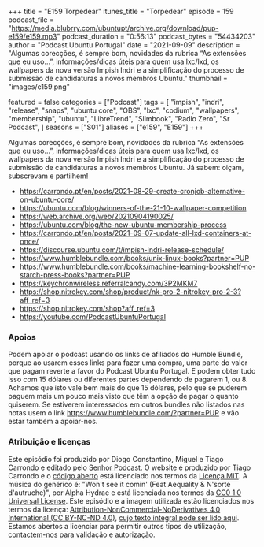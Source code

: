 +++
title = "E159 Torpedear"
itunes_title = "Torpedear"
episode = 159
podcast_file = "https://media.blubrry.com/ubuntupt/archive.org/download/pup-e159/e159.mp3"
podcast_duration = "0:56:13"
podcast_bytes = "54434203"
author = "Podcast Ubuntu Portugal"
date = "2021-09-09"
description = "Algumas corecções, é sempre bom, novidades da rubrica “As extensões que eu uso…”, informações/dicas úteis para quem usa lxc/lxd, os wallpapers da nova versão Impish Indri e a simplificação do processo de submissão de candidaturas a novos membros Ubuntu."
thumbnail = "images/e159.png"

featured = false
categories = ["Podcast"]
tags = [
  "impish",
  "indri",
  "release",
  "snaps",
  "ubuntu core",
  "OBS",
  "lxc",
  "codium",
  "wallpapers",
  "membership",
  "ubuntu",
  "LibreTrend",
  "Slimbook",
  "Radio Zero",
  "Sr Podcast",
]
seasons = ["S01"]
aliases = ["e159", "E159"]
+++

Algumas corecções, é sempre bom, novidades da rubrica “As extensões que eu uso…”, informações/dicas úteis para quem usa lxc/lxd, os wallpapers da nova versão Impish Indri e a simplificação do processo de submissão de candidaturas a novos membros Ubuntu.
Já sabem: oiçam, subscrevam e partilhem!

* https://carrondo.pt/en/posts/2021-08-29-create-cronjob-alternative-on-ubuntu-core/
* https://ubuntu.com/blog/winners-of-the-21-10-wallpaper-competition
* https://web.archive.org/web/20210904190025/
* https://ubuntu.com/blog/the-new-ubuntu-membership-process
* https://carrondo.pt/en/posts/2021-09-07-update-all-lxd-containers-at-once/
* https://discourse.ubuntu.com/t/impish-indri-release-schedule/
* https://www.humblebundle.com/books/unix-linux-books?partner=PUP
* https://www.humblebundle.com/books/machine-learning-bookshelf-no-starch-press-books?partner=PUP
* https://keychronwireless.referralcandy.com/3P2MKM7
* https://shop.nitrokey.com/shop/product/nk-pro-2-nitrokey-pro-2-3?aff_ref=3
* https://shop.nitrokey.com/shop?aff_ref=3
* https://youtube.com/PodcastUbuntuPortugal



### Apoios
Podem apoiar o podcast usando os links de afiliados do Humble Bundle, porque ao usarem esses links para fazer uma compra, uma parte do valor que pagam reverte a favor do Podcast Ubuntu Portugal.
E podem obter tudo isso com 15 dólares ou diferentes partes dependendo de pagarem 1, ou 8.
Achamos que isto vale bem mais do que 15 dólares, pelo que se puderem paguem mais um pouco mais visto que têm a opção de pagar o quanto quiserem.
Se estiverem interessados em outros bundles não listados nas notas usem o link https://www.humblebundle.com/?partner=PUP e vão estar também a apoiar-nos.

### Atribuição e licenças
Este episódio foi produzido por Diogo Constantino, Miguel e Tiago Carrondo e editado pelo [Senhor Podcast](https://senhorpodcast.pt/).
O website é produzido por Tiago Carrondo e o [código aberto](https://gitlab.com/podcastubuntuportugal/website) está licenciado nos termos da [Licença MIT](https://gitlab.com/podcastubuntuportugal/website/main/LICENSE).
A música do genérico é: "Won't see it comin' (Feat Aequality & N'sorte d'autruche)", por Alpha Hydrae e está licenciada nos termos da [CC0 1.0 Universal License](https://creativecommons.org/publicdomain/zero/1.0/).
Este episódio e a imagem utilizada estão licenciados nos termos da licença: [Attribution-NonCommercial-NoDerivatives 4.0 International (CC BY-NC-ND 4.0)](https://creativecommons.org/licenses/by-nc-nd/4.0/), [cujo texto integral pode ser lido aqui](https://creativecommons.org/licenses/by-nc-nd/4.0/legalcode). Estamos abertos a licenciar para permitir outros tipos de utilização, [contactem-nos](https://podcastubuntuportugal.org/contactos) para validação e autorização.

